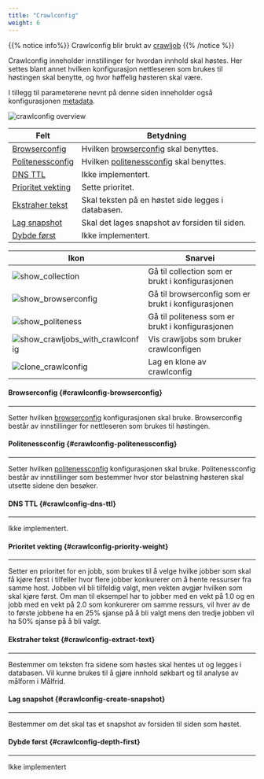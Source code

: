 ```yaml
---
title: "Crawlconfig"
weight: 6
---
```


{{% notice info%}}
Crawlconfig blir brukt av [crawljob](../crawljob)
{{% /notice %}}  

Crawlconfig inneholder innstillinger for hvordan innhold skal høstes. Her settes blant annet hvilken konfigurasjon
nettleseren som brukes til høstingen skal benytte, og hvor høffelig høsteren skal være.  

I tillegg til parameterene nevnt på denne siden 
inneholder også konfigurasjonen [metadata](../#veidemann-meta).

![crawlconfig overview](/veidemann/docs/img/crawlconfig/veidemann_dashboard_crawlconfig_overview.png)

Felt                                             | Betydning
-------------------------------------------------|------------------------------------------
[Browserconfig](#crawlconfig-browserconfig)      | Hvilken [browserconfig](../browserconfig) skal benyttes.
[Politenessconfig](#crawlconfig-politenessconfig)| Hvilken [politenessconfig](../politenessconfig) skal benyttes.
[DNS TTL](#crawlconfig-dns-ttl)                  | Ikke implementert.
[Prioritet vekting](#crawlconfig-priority-weight)| Sette prioritet. 
[Ekstraher tekst](crawlconfig-extract-text)      | Skal teksten på en høstet side legges i databasen.
[Lag snapshot](#crawlconfig-create-snapshot)     | Skal det lages snapshot av forsiden til siden. 
[Dybde først](#crawlconfig-depth-first)          | Ikke implementert.


Ikon                                                                                                | Snarvei
----------------------------------------------------------------------------------------------------|-------------------------------------------------------
![show_collection](/veidemann/docs/img/icons/veidemann_dashboard_icon_collection.png)               | Gå til collection som er brukt i konfigurasjonen
![show_browserconfig](/veidemann/docs/img/icons/veidemann_dashboard_icon_browserconfig.png)         | Gå til browserconfig som er brukt i konfigurasjonen
![show_politeness](/veidemann/docs/img/icons/veidemann_dashboard_icon_politeness.png)               | Gå til politeness som er brukt i konfigurasjonen
![show_crawljobs_with_crawlconfig](/veidemann/docs/img/icons/veidemann_dashboard_icon_crawljob.png) | Vis crawljobs som bruker crawlconfigen
![clone_crawlconfig](/veidemann/docs/img/icons/veidemann_dashboard_icon_clone_config.png)           | Lag en klone av crawlconfig

#### Browserconfig {#crawlconfig-browserconfig}
-----------------------------------------------  
Setter hvilken [browserconfig](../browserconfig) konfigurasjonen skal bruke.
Browserconfig består av innstillinger for nettleseren som brukes til høstingen. 

#### Politenessconfig {#crawlconfig-politenessconfig}
-----------------------------------------------------
Setter hvilken [politenessconfig](../politenessconfig) konfigurasjonen skal bruke.
Politenessconfig består av innstillinger som bestemmer hvor stor belastning høsteren skal utsette sidene den besøker.

#### DNS TTL {#crawlconfig-dns-ttl}
------------------------------------
Ikke implementert.

#### Prioritet vekting {#crawlconfig-priority-weight}
-----------------------------------------------------
Setter en prioritet for en jobb, som brukes til å velge hvilke jobber som skal få kjøre først i tilfeller hvor flere
jobber konkurerer om å hente ressurser fra samme host.
Jobben vil bli tilfeldig valgt, men vekten avgjør hvilken som skal kjøre først.
Om man til eksempel har to jobber med en vekt på 1.0 og en jobb med en vekt på 2.0 som konkurerer om samme ressurs,
vil hver av de to første jobbene ha en 25% sjanse på å bli valgt mens den tredje jobben vil ha 50% sjanse på å
bli valgt.

#### Ekstraher tekst {#crawlconfig-extract-text}
-----------------------------------------------
Bestemmer om teksten fra sidene som høstes skal hentes ut og legges i databasen.
Vil kunne brukes til å gjøre innhold søkbart og til analyse av målform i Målfrid.

#### Lag snapshot {#crawlconfig-create-snapshot}
------------------------------------------------
Bestemmer om det skal tas et snapshot av forsiden til siden som høstet.

#### Dybde først {#crawlconfig-depth-first}
-------------------------------------------
Ikke implementert
